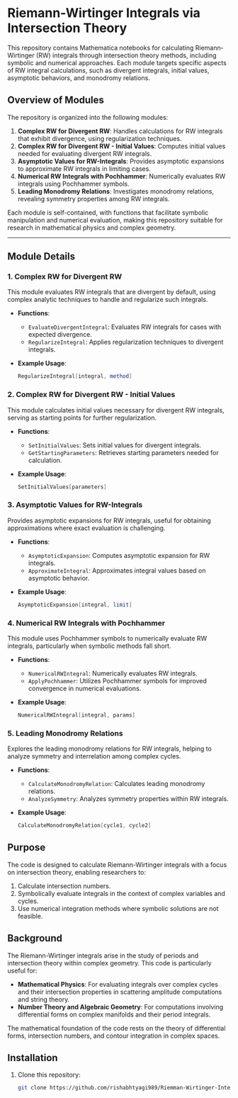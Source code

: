 # Riemann-Wirtinger Integrals via Intersection Theory

This repository contains Mathematica notebooks for calculating Riemann-Wirtinger (RW) integrals through intersection theory methods, including symbolic and numerical approaches. Each module targets specific aspects of RW integral calculations, such as divergent integrals, initial values, asymptotic behaviors, and monodromy relations.

## Overview of Modules

The repository is organized into the following modules:

1. **Complex RW for Divergent RW**: Handles calculations for RW integrals that exhibit divergence, using regularization techniques.
2. **Complex RW for Divergent RW - Initial Values**: Computes initial values needed for evaluating divergent RW integrals.
3. **Asymptotic Values for RW-Integrals**: Provides asymptotic expansions to approximate RW integrals in limiting cases.
4. **Numerical RW Integrals with Pochhammer**: Numerically evaluates RW integrals using Pochhammer symbols.
5. **Leading Monodromy Relations**: Investigates monodromy relations, revealing symmetry properties among RW integrals.

Each module is self-contained, with functions that facilitate symbolic manipulation and numerical evaluation, making this repository suitable for research in mathematical physics and complex geometry.

---

## Module Details

### 1. Complex RW for Divergent RW

This module evaluates RW integrals that are divergent by default, using complex analytic techniques to handle and regularize such integrals.

- **Functions**:
  - `EvaluateDivergentIntegral`: Evaluates RW integrals for cases with expected divergence.
  - `RegularizeIntegral`: Applies regularization techniques to divergent integrals.

- **Example Usage**:
  ```mathematica
  RegularizeIntegral[integral, method]
### 2. Complex RW for Divergent RW - Initial Values

This module calculates initial values necessary for divergent RW integrals, serving as starting points for further regularization.

- **Functions**:
  - `SetInitialValues`: Sets initial values for divergent integrals.
  - `GetStartingParameters`: Retrieves starting parameters needed for calculation.

- **Example Usage**:
  ```mathematica
  SetInitialValues[parameters]
  
### 3. Asymptotic Values for RW-Integrals

Provides asymptotic expansions for RW integrals, useful for obtaining approximations where exact evaluation is challenging.

- **Functions**:
  - `AsymptoticExpansion`: Computes asymptotic expansion for RW integrals.
  - `ApproximateIntegral`: Approximates integral values based on asymptotic behavior.

- **Example Usage**:
  ```mathematica
  AsymptoticExpansion[integral, limit]

### 4. Numerical RW Integrals with Pochhammer

This module uses Pochhammer symbols to numerically evaluate RW integrals, particularly when symbolic methods fall short.

- **Functions**:
  - `NumericalRWIntegral`: Numerically evaluates RW integrals.
  - `ApplyPochhammer`: Utilizes Pochhammer symbols for improved convergence in numerical evaluations.

- **Example Usage**:
  ```mathematica
  NumericalRWIntegral[integral, params]
### 5. Leading Monodromy Relations

Explores the leading monodromy relations for RW integrals, helping to analyze symmetry and interrelation among complex cycles.

- **Functions**:
  - `CalculateMonodromyRelation`: Calculates leading monodromy relations.
  - `AnalyzeSymmetry`: Analyzes symmetry properties within RW integrals.

- **Example Usage**:
  ```mathematica
  CalculateMonodromyRelation[cycle1, cycle2]

## Purpose

The code is designed to calculate Riemann-Wirtinger integrals with a focus on intersection theory, enabling researchers to:
1. Calculate intersection numbers.
2. Symbolically evaluate integrals in the context of complex variables and cycles.
3. Use numerical integration methods where symbolic solutions are not feasible.

## Background

The Riemann-Wirtinger integrals arise in the study of periods and intersection theory within complex geometry. This code is particularly useful for:
- **Mathematical Physics**: For evaluating integrals over complex cycles and their intersection properties in scattering amplitude computations and string theory.
- **Number Theory and Algebraic Geometry**: For computations involving differential forms on complex manifolds and their period integrals.

The mathematical foundation of the code rests on the theory of differential forms, intersection numbers, and contour integration in complex spaces.

## Installation

1. Clone this repository:
   ```bash
   git clone https://github.com/rishabhtyagi989/Riemman-Wirtinger-Integrals-via-Intersection-theory.git
